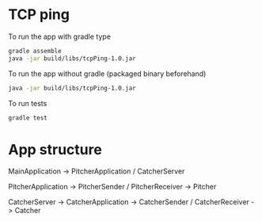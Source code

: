 # TCP ping

To run the app with gradle type

```sh
gradle assemble
java -jar build/libs/tcpPing-1.0.jar
```

To run the app without gradle (packaged binary beforehand)
```sh
java -jar build/libs/tcpPing-1.0.jar
```

To run tests

```sh
gradle test
```

# App structure

MainApplication -> PitcherApplication / CatcherServer

PitcherApplication -> PitcherSender / PitcherReceiver -> Pitcher

CatcherServer -> CatcherApplication -> CatcherSender / CatcherReceiver -> Catcher
